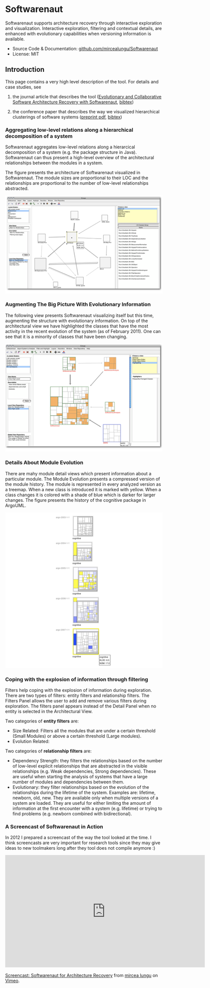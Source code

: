 # Softwarenaut

Softwarenaut supports architecture recovery through interactive exploration and visualization. Interactive exploration, filtering and contextual details, are enhanced with evolutionary capabilities when versioning information is available.

- Source Code & Documentation: [github.com/mircealungu/Softwarenaut](https://github.com/mircealungu/Softwarenaut)
- License: MIT 

## Introduction

This page contains a very high level description of the tool. For details and case studies, see

1.  the journal article that describes the tool ([Evolutionary and Collaborative Software Architecture Recovery with Softwarenaut](http://scg.unibe.ch/archive/papers/Lung14a.pdf), [bibtex](http://scg.unibe.ch/scgbib?_k=mhZxW1Pf&query=Lung14a&display=bibtex))
    
2.  the conference paper that describes the way we visualized hierarchical clusterings of software systems ([preprint pdf](http://scg.unibe.ch/archive/papers/Lung05aExploreSemanticClusters.pdf), [bibtex](http://scg.unibe.ch/scgbib?_k=v0zYApEK&query=Lung05a&display=bibtex))

### Aggregating low-level relations along a hierarchical decomposition of a system

Softwarenaut aggregates low-level relations along a hierarcical decomposition of a system (e.g. the package structure in Java). Softwarenaut can thus present a high-level overview of the architectural relationships between the modules in a system.

The figure presents the architecture of Softwarenaut visualized in Softwarenaut. The module sizes are proportional to their LOC and the relationships are proportional to the number of low-level relationships abstracted.

![](../docs/assets/architecture-of-snaut.png)

### Augmenting The Big Picture With Evolutionary Information

The following view presents Softwarenaut visualizing itself but this time, augmenting the structure with evolutionary information. On top of the architectural view we have highlighted the classes that have the most activity in the recent evolution of the system (as of February 2011). One can see that it is a minority of classes that have been changing.

![](../docs/assets/evolution-view-in-snaut.png)

### Details About Module Evolution

There are mahy module detail views which present information about a particular module. The Module Evolution presents a compressed version of the module history. The module is represented in every analyzed version as a treemap. When a new class is introduced it is marked with yellow. When a class changes it is colored with a shade of blue which is darker for larger changes. The figure presents the history of the cognitive package in ArgoUML.

![](../docs/assets/dependency-evolution.png)

### Coping with the explosion of information through filtering

Filters help coping with the explosion of information during exploration. There are two types of filters: entity filters and relationship filters. The Filters Panel allows the user to add and remove various filters during exploration. The filters panel appears instead of the Detail Panel when no entity is selected in the Architectural View.

Two categories of **entity filters** are:

-   Size Related: Filters all the modules that are under a certain threshold (Small Modules) or above a certain threshold (Large modules).
-   Evolution Related:

Two categories of **relationship filters** are:

-   Dependency Strength: they filters the relationships based on the number of low-level explicit relationships that are abstracted in the visible relationships (e.g. Weak dependencies, Strong dependencies). These are useful when starting the analysis of systems that have a large number of modules and dependencies between them.
-   Evolutionary: they filter relationships based on the evolution of the relationships during the lifetime of the system. Examples are: lifetime, newborn, old, new. They are available only when multiple versions of a system are loaded. They are useful for either limiting the amount of information at the first encounter with a system (e.g. lifetime) or trying to find problems (e.g. newborn combined with bidirectional).


### A Screencast of Softwarenaut in Action

In 2012 I prepared a screencast of the way the tool looked at the time. I think screencasts are very important for research tools since they may give ideas to new toolmakers long after they tool does not compile anymore :)

<iframe src="https://player.vimeo.com/video/62767181?h=050cd80795" width="640" height="360" frameborder="0" allow="autoplay; fullscreen; picture-in-picture" allowfullscreen></iframe>
<p><a href="https://vimeo.com/62767181">Screencast: Softwarenaut for Architecture Recovery</a> from <a href="https://vimeo.com/mircealungu">mircea lungu</a> on <a href="https://vimeo.com">Vimeo</a>.</p>